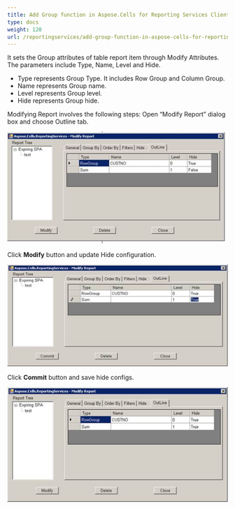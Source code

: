 ```yaml
---
title: Add Group function in Aspose.Cells for Reporting Services Client
type: docs
weight: 120
url: /reportingservices/add-group-function-in-aspose-cells-for-reporting-services-client/
---
```


It sets the Group attributes of table report item through Modify Attributes. The parameters include Type, Name, Level and Hide.

- Type represents Group Type. It includes Row Group and Column Group.
- Name represents Group name.
- Level represents Group level.
- Hide represents Group hide.

Modifying Report involves the following steps:
Open “Modify Report” dialog box and choose Outline tab.

![todo:image_alt_text](add-group-function-in-aspose-cells-for-reporting-services-client_1.jpg)


Click **Modify** button and update Hide configuration. 

![todo:image_alt_text](add-group-function-in-aspose-cells-for-reporting-services-client_2.jpg)


Click **Commit** button and save hide configs. 

![todo:image_alt_text](add-group-function-in-aspose-cells-for-reporting-services-client_3.jpg)
